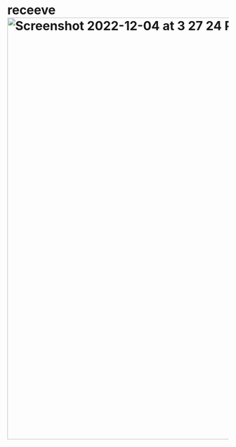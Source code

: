 # receeve<img width="959" alt="Screenshot 2022-12-04 at 3 27 24 PM" src="https://user-images.githubusercontent.com/47210393/205485849-80e5b7ce-d3c9-4bb9-8a94-c088b3e84633.png">
